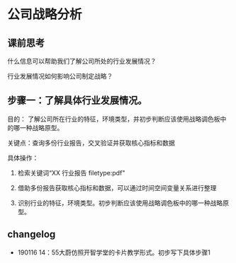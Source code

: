 # 公司战略分析


## 课前思考

什么信息可以帮助我们了解公司所处的行业发展情况？

行业发展情况如何影响公司制定战略？



## 步骤一：了解具体行业发展情况。

目的： 了解公司所在行业的特征，环境类型，并初步判断应该使用战略调色板中的哪一种战略原型。

关键点：查询多份行业报告，交叉验证并获取核心指标和数据


具体操作：

1. 检索关键词“XX 行业报告 filetype:pdf"

2. 借助多份报告获取核心指标和数据，可以通过时间空间变量关系进行整理

3. 识别行业的特征，环境类型。初步判断应该使用战略调色板中的哪一种战略原型。






## changelog

- 190116 14：55大蔚仿照开智学堂的卡片教学形式。初步写下具体步骤1